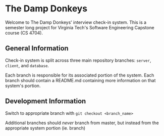 # The Damp Donkeys

Welcome to The Damp Donkeys' interview check-in system. This is a semester long project for Virginia Tech's Software Engineering Capstone course (CS 4704).

## General Information

Check-in system is split across three main repository branches: `server`, `client`, and `database`.

Each branch is responsible for its associated portion of the system. Each branch should contain a README.md containing more information on that system's portion.

## Development Information

Switch to appropriate branch with `git checkout <branch_name>`

Additional branches should *never* branch from master, but instead from the appropriate system portion (ie. branch)

